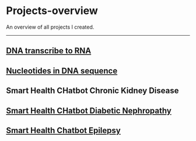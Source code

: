 # Projects-overview
An overview of all projects I created.
********************************************************************
## [DNA transcribe to RNA](https://github.com/ElodynPixel/DNA-transcribe-to-RNA)

## [Nucleotides in DNA sequence](https://github.com/ElodynPixel/Nucleotides-in-DNA-sequences)

## Smart Health CHatbot Chronic Kidney Disease 

## [Smart Health CHatbot Diabetic Nephropathy](https://github.com/ElodynPixel/SmartHealthChatBot-Diabetic_Nephropathy)

## [Smart Health Chatbot Epilepsy](https://github.com/ElodynPixel/SmartHealthChatBot-Epilepsy)

